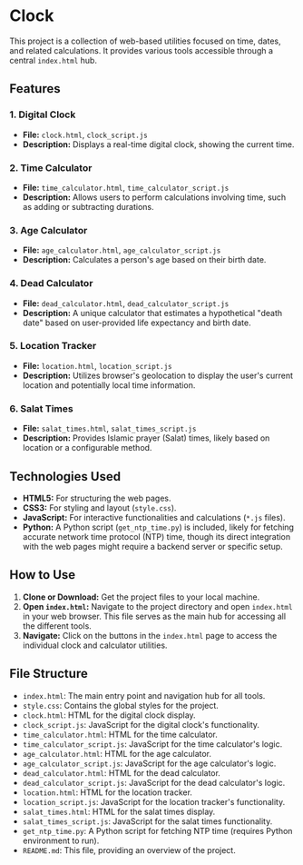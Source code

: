 # Clock

This project is a collection of web-based utilities focused on time, dates, and related calculations. It provides various tools accessible through a central `index.html` hub.

## Features

### 1. Digital Clock
- **File:** `clock.html`, `clock_script.js`
- **Description:** Displays a real-time digital clock, showing the current time.

### 2. Time Calculator
- **File:** `time_calculator.html`, `time_calculator_script.js`
- **Description:** Allows users to perform calculations involving time, such as adding or subtracting durations.

### 3. Age Calculator
- **File:** `age_calculator.html`, `age_calculator_script.js`
- **Description:** Calculates a person's age based on their birth date.

### 4. Dead Calculator
- **File:** `dead_calculator.html`, `dead_calculator_script.js`
- **Description:** A unique calculator that estimates a hypothetical "death date" based on user-provided life expectancy and birth date.

### 5. Location Tracker
- **File:** `location.html`, `location_script.js`
- **Description:** Utilizes browser's geolocation to display the user's current location and potentially local time information.

### 6. Salat Times
- **File:** `salat_times.html`, `salat_times_script.js`
- **Description:** Provides Islamic prayer (Salat) times, likely based on location or a configurable method.

## Technologies Used

-   **HTML5:** For structuring the web pages.
-   **CSS3:** For styling and layout (`style.css`).
-   **JavaScript:** For interactive functionalities and calculations (`*.js` files).
-   **Python:** A Python script (`get_ntp_time.py`) is included, likely for fetching accurate network time protocol (NTP) time, though its direct integration with the web pages might require a backend server or specific setup.

## How to Use

1.  **Clone or Download:** Get the project files to your local machine.
2.  **Open `index.html`:** Navigate to the project directory and open `index.html` in your web browser. This file serves as the main hub for accessing all the different tools.
3.  **Navigate:** Click on the buttons in the `index.html` page to access the individual clock and calculator utilities.

## File Structure

-   `index.html`: The main entry point and navigation hub for all tools.
-   `style.css`: Contains the global styles for the project.
-   `clock.html`: HTML for the digital clock display.
-   `clock_script.js`: JavaScript for the digital clock's functionality.
-   `time_calculator.html`: HTML for the time calculator.
-   `time_calculator_script.js`: JavaScript for the time calculator's logic.
-   `age_calculator.html`: HTML for the age calculator.
-   `age_calculator_script.js`: JavaScript for the age calculator's logic.
-   `dead_calculator.html`: HTML for the dead calculator.
-   `dead_calculator_script.js`: JavaScript for the dead calculator's logic.
-   `location.html`: HTML for the location tracker.
-   `location_script.js`: JavaScript for the location tracker's functionality.
-   `salat_times.html`: HTML for the salat times display.
-   `salat_times_script.js`: JavaScript for the salat times functionality.
-   `get_ntp_time.py`: A Python script for fetching NTP time (requires Python environment to run).
-   `README.md`: This file, providing an overview of the project.
